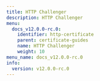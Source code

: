 ```yaml
---
title: HTTP Challenger
description: HTTP Challenger
menu:
  docs_v12.0.0-rc.0:
    identifier: http-certificate
    parent: certificate-guides
    name: HTTP Challenger
    weight: 10
menu_name: docs_v12.0.0-rc.0
info:
  version: v12.0.0-rc.0
---
```


